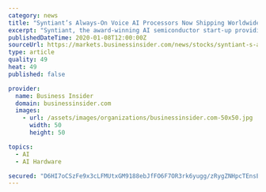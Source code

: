 ```yaml
---
category: news
title: "Syntiant’s Always-On Voice AI Processors Now Shipping Worldwide"
excerpt: "Syntiant, the award-winning AI semiconductor start-up providing intelligent voice solutions at the edge ... and now ship an always-on voice solution to OEMs and ODMs that is unparalleled in today’s chip market,” said Kurt Busch, CEO of Syntiant. “We’re the only silicon designed from the ground up to put neural processing into battery ..."
publishedDateTime: 2020-01-08T12:00:00Z
sourceUrl: https://markets.businessinsider.com/news/stocks/syntiant-s-always-on-voice-ai-processors-now-shipping-worldwide-1028802743
type: article
quality: 49
heat: 49
published: false

provider:
  name: Business Insider
  domain: businessinsider.com
  images:
    - url: /assets/images/organizations/businessinsider.com-50x50.jpg
      width: 50
      height: 50

topics:
  - AI
  - AI Hardware

secured: "D6HI7oCSzFe9x3cLFMUtxGM9188ebJfFO6F7OR3rk6yugg/zRygZNHpcTEnsEHhoTImL9SQVeAUC/ZuPinTBV626z0GXGD/0lClzYFxy79DdM/Tk3+fwnpouFdetVvMPgJm00QcQI9BKAbBnLhX50I/iYGGEMSW+34XyELwbhH/fRDmFBvuD3cI0oJ9Mlji2bt9jVPO3AsRKbl9jztUzP9Zupdgq9M7VxghmxKFP5F1Xy1ZvTunxW3GT9XNrx1f0SGgTMhBu2qfO93GyhoWuSA==;uRv135MGmz+1OiiT5X8taQ=="
---
```


